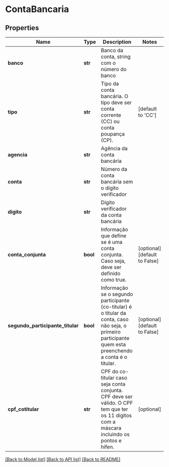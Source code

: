 # ContaBancaria

## Properties
Name | Type | Description | Notes
------------ | ------------- | ------------- | -------------
**banco** | **str** | Banco da conta, string com o número do banco | 
**tipo** | **str** | Tipo da conta bancária. O tipo deve ser conta corrente (CC) ou conta poupança (CP). | [default to 'CC']
**agencia** | **str** | Agência da conta bancária | 
**conta** | **str** | Número da conta bancária sem o dígito verificador | 
**digito** | **str** | Digito verificador da conta bancária | 
**conta_conjunta** | **bool** | Informação que define se é uma conta conjunta. Caso seja, deve ser definido como true. | [optional] [default to False]
**segundo_participante_titular** | **bool** | Informação se o segundo participante (co-titular) é o titular da conta, caso não seja, o primeiro participante quem esta preenchendo a conta é o titular. | [optional] [default to False]
**cpf_cotitular** | **str** | CPF do co-titular caso seja conta conjunta. CPF deve ser válido. O CPF tem que ter os 11 dígitos com a máscara incluindo os pontos e hífen. | [optional] 

[[Back to Model list]](../README.md#documentation-for-models) [[Back to API list]](../README.md#documentation-for-api-endpoints) [[Back to README]](../README.md)


